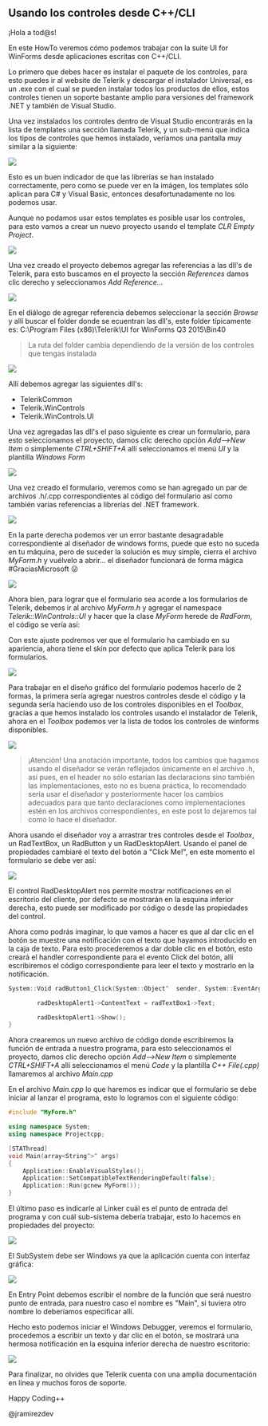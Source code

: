 ## Usando los controles desde C++/CLI

¡Hola a tod@s!

En este HowTo veremos cómo podemos trabajar con la suite UI for WinForms desde aplicaciones escritas con C++/CLI.

Lo primero que debes hacer es instalar el paquete de los controles, para esto puedes ir al website de Telerik y descargar el instalador Universal, es un .exe con el cual se pueden instalar todos los productos de ellos, estos controles tienen un soporte bastante amplio para versiones del framework .NET y también de Visual Studio.

Una vez instalados los controles dentro de Visual Studio encontrarás en la lista de templates una sección llamada Telerik, y un sub-menú que indica los tipos de controles que hemos instalado, veríamos una pantalla muy similar a la siguiente:

![](http://jorgeramirez.ninja/content/images/2015/11/Capture1.PNG)

Esto es un buen indicador de que las librerías se han instalado correctamente, pero como se puede ver en la imágen, los templates sólo aplican para C# y Visual Basic, entonces desafortunadamente no los podemos usar.

Aunque no podamos usar estos templates es posible usar los controles, para esto vamos a crear un nuevo proyecto usando el template *CLR Empty Project*.

![](http://jorgeramirez.ninja/content/images/2015/11/Capture2.PNG)

Una vez creado el proyecto debemos agregar las referencias a las dll's de Telerik, para esto buscamos en el proyecto la sección *References* damos clic derecho y seleccionamos *Add Reference...*

![](http://jorgeramirez.ninja/content/images/2015/11/Capture3.PNG)

En el diálogo de agregar referencia debemos seleccionar la sección *Browse* y allí buscar el folder donde se ecuentran las dll's, este folder típicamente es: C:\Program Files (x86)\Telerik\UI for WinForms Q3 2015\Bin40

> La ruta del folder cambia dependiendo de la versión de los controles que tengas instalada

![](http://jorgeramirez.ninja/content/images/2015/11/Capture4.PNG)

Allí debemos agregar las siguientes dll's:

- TelerikCommon
- Telerik.WinControls
- Telerik.WinControls.UI

Una vez agregadas las dll's el paso siguiente es crear un formulario, para esto seleccionamos el proyecto, damos clic derecho opción *Add-->New Item* o simplemente *CTRL+SHIFT+A* allí seleccionamos el menú *UI* y la plantilla *Windows Form*

![](http://jorgeramirez.ninja/content/images/2015/11/Capture5.PNG)

Una vez creado el formulario, veremos como se han agregado un par de archivos .h/.cpp correspondientes al código del formulario así como también varias referencias a librerías del .NET framework.

![](http://jorgeramirez.ninja/content/images/2015/11/Capture6.PNG)

En la parte derecha podemos ver un error bastante desagradable correspondiente al diseñador de windows forms, puede que esto no suceda en tu máquina, pero de suceder la solución es muy simple, cierra el archivo *MyForm.h* y vuélvelo a abrir... el diseñador funcionará de forma mágica #GraciasMicrosoft :stuck_out_tongue:

![](http://jorgeramirez.ninja/content/images/2015/11/Capture7.PNG)

Ahora bien, para lograr que el formulario sea acorde a los formularios de Telerik, debemos ir al archivo *MyForm.h* y agregar el namespace *Telerik::WinControls::UI* y hacer que la clase *MyForm* herede de *RadForm*, el código se vería así:

[](http://jorgeramirez.ninja/content/images/2015/11/Capture8.PNG)

Con este ajuste podremos ver que el formulario ha cambiado en su apariencia, ahora tiene el skin por defecto que aplica Telerik para los formularios.

![](http://jorgeramirez.ninja/content/images/2015/11/Capture9.PNG)

Para trabajar en el diseño gráfico del formulario podemos hacerlo de 2 formas, la primera sería agregar nuestros controles desde el código y la segunda sería haciendo uso de los controles disponibles en el *Toolbox*, gracias a que hemos instalado los controles usando el instalador de Telerik, ahora en el *Toolbox* podemos ver la lista de todos los controles de winforms disponibles.

![](http://jorgeramirez.ninja/content/images/2015/11/Capture10.PNG)

> ¡Atención! Una anotación importante, todos los cambios que hagamos usando el diseñador se verán reflejados únicamente en el archivo .h, así pues, en el header no sólo estarían las declaracions sino también las implementaciones, esto no es buena práctica, lo recomendado sería usar el diseñador y posteriormente hacer los cambios adecuados para que tanto declaraciones como implementaciones estén en los archivos correspondientes, en este post lo dejaremos tal como lo hace el diseñador.

Ahora usando el diseñador voy a arrastrar tres controles desde el *Toolbox*, un RadTextBox, un RadButton y un RadDesktopAlert. Usando el panel de propiedades cambiaré el texto del botón a "Click Me!", en este momento el formulario se debe ver así:

![](http://jorgeramirez.ninja/content/images/2015/11/Capture12.PNG)

El control RadDesktopAlert nos permite mostrar notificaciones en el escritorio del cliente, por defecto se mostrarán en la esquina inferior derecha, esto puede ser modificado por código o desde las propiedades del control.

Ahora como podrás imaginar, lo que vamos a hacer es que al dar clic en el botón se muestre una notificación con el texto que hayamos introducido en la caja de texto. Para esto procederemos a dar doble clic en el botón, esto creará el handler correspondiente para el evento Click del botón, allí escribiremos el código correspondiente para leer el texto y mostrarlo en la notificación.

```cpp
System::Void radButton1_Click(System::Object^  sender, System::EventArgs^  e) {

		radDesktopAlert1->ContentText = radTextBox1->Text;

		radDesktopAlert1->Show();
}
```

Ahora crearemos un nuevo archivo de código donde escribiremos la función de entrada a nuestro programa, para esto seleccionamos el proyecto, damos clic derecho opción *Add-->New Item* o simplemente *CTRL+SHIFT+A* allí seleccionamos el menú *Code* y la plantilla *C++ File(.cpp)* llamaremos al archivo *Main.cpp*

En el archivo *Main.cpp* lo que haremos es indicar que el formulario se debe iniciar al lanzar el programa, esto lo logramos con el siguiente código:

```cpp
#include "MyForm.h"

using namespace System;
using namespace Projectcpp;

[STAThread]
void Main(array<String^>^ args)
{
	Application::EnableVisualStyles();
	Application::SetCompatibleTextRenderingDefault(false);
	Application::Run(gcnew MyForm());
}
```

El último paso es indicarle al Linker cuál es el punto de entrada del programa y con cuál sub-sistema debería trabajar, esto lo hacemos en propiedades del proyecto:

![](http://jorgeramirez.ninja/content/images/2015/11/Capture14.PNG)

El SubSystem debe ser Windows ya que la aplicación cuenta con interfaz gráfica:

![](http://jorgeramirez.ninja/content/images/2015/11/Capture13.PNG)

En Entry Point debemos escribir el nombre de la función que será nuestro punto de entrada, para nuestro caso el nombre es "Main", si tuviera otro nombre lo deberíamos especificar allí.

Hecho esto podemos iniciar el Windows Debugger, veremos el formulario, procedemos a escribir un texto y dar clic en el botón, se mostrará una hermosa notificación en la esquina inferior derecha de nuestro escritorio:

![](http://jorgeramirez.ninja/content/images/2015/11/Capture16.PNG)

Para finalizar, no olvides que Telerik cuenta con una amplia documentación en línea y muchos foros de soporte.

Happy Coding++

@jramirezdev
